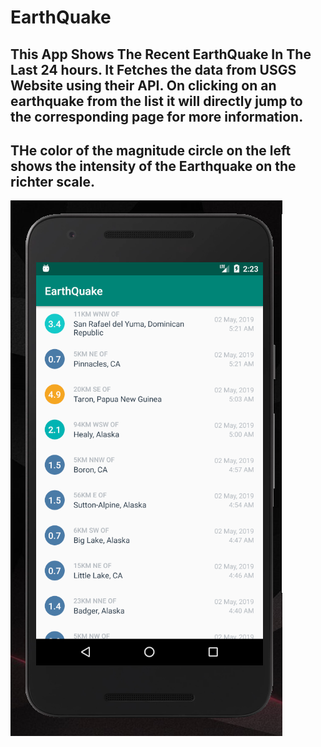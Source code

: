 # EarthQuake
## This App Shows The Recent EarthQuake In The Last 24 hours. It Fetches the data from USGS Website using their API. On clicking on an earthquake from the list it will directly jump to the corresponding page for more information.

## THe color of the magnitude circle on the left shows the intensity of the Earthquake on the richter scale.

![](img/EarthQuake.PNG)
